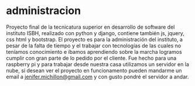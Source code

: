 # administracion
Proyecto final de la tecnicatura superior en desarrollo de software del instituto ISBH, realizado con python y django, contiene también js, jquery, css html y bootstrap.
El proyecto es para la administración del instituto, a pesar de la falta de tiempo y el trabajar con tecnologías de las cuales no teníamos conocimiento e íbamos aprendiendo sobre la marcha logramos cumplir con gran parte de lo pedido por el cliente.
Fue hecho para una raspberry pi y para trabajar desde nuestra casa utilizamos un servidor en la nube, si desean ver el proyecto en funcionamento pueden mandarme un email a jenifer.michillon@gmail.com y con gusto pondré el servidor a andar.

